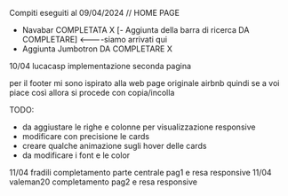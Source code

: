 Compiti eseguiti al 09/04/2024 
// HOME PAGE
- Navabar COMPLETATA X
[- Aggiunta della barra di ricerca DA COMPLETARE] <----siamo arrivati qui
- Aggiunta Jumbotron DA COMPLETARE X


10/04 lucacasp
implementazione seconda pagina 

per il footer mi sono ispirato alla web page originale airbnb quindi se a voi piace così allora si procede con copia/incolla 

TODO: 
- da aggiustare le righe e colonne per visualizzazione responsive 
- modificare con precisione le cards 
- creare qualche animazione sugli hover delle cards
- da modificare i font e le color

11/04 fradili
completamento parte centrale pag1 e resa responsive
11/04 valeman20
completamento pag2 e resa responsive

